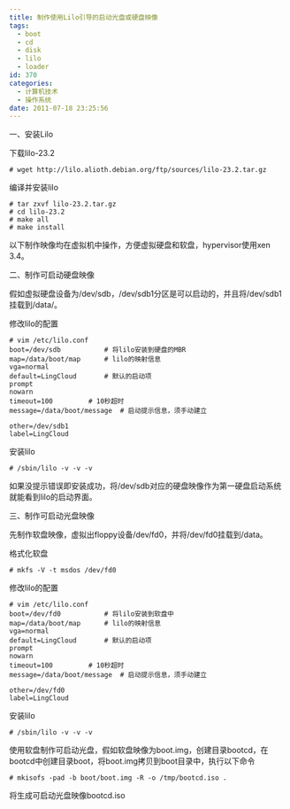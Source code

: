 ```yaml
---
title: 制作使用Lilo引导的启动光盘或硬盘映像
tags:
  - boot
  - cd
  - disk
  - lilo
  - loader
id: 370
categories:
  - 计算机技术
  - 操作系统
date: 2011-07-18 23:25:56
---
```


一、安装Lilo

下载lilo-23.2

```
# wget http://lilo.alioth.debian.org/ftp/sources/lilo-23.2.tar.gz
```

编译并安装lilo

```
# tar zxvf lilo-23.2.tar.gz
# cd lilo-23.2
# make all
# make install
```

以下制作映像均在虚拟机中操作，方便虚拟硬盘和软盘，hypervisor使用xen 3.4。

<!--more-->

二、制作可启动硬盘映像

假如虚拟硬盘设备为/dev/sdb，/dev/sdb1分区是可以启动的，并且将/dev/sdb1挂载到/data/。

修改lilo的配置

```
# vim /etc/lilo.conf
boot=/dev/sdb			# 将lilo安装到硬盘的MBR
map=/data/boot/map		# lilo的映射信息
vga=normal
default=LingCloud		# 默认的启动项
prompt
nowarn
timeout=100			# 10秒超时
message=/data/boot/message	# 启动提示信息，须手动建立

other=/dev/sdb1
label=LingCloud
```

安装lilo

```
# /sbin/lilo -v -v -v
```

如果没提示错误即安装成功，将/dev/sdb对应的硬盘映像作为第一硬盘启动系统就能看到lilo的启动界面。

三、制作可启动光盘映像

先制作软盘映像，虚拟出floppy设备/dev/fd0，并将/dev/fd0挂载到/data。

格式化软盘

```
# mkfs -V -t msdos /dev/fd0
```

修改lilo的配置

```
# vim /etc/lilo.conf
boot=/dev/fd0			# 将lilo安装到软盘中
map=/data/boot/map		# lilo的映射信息
vga=normal
default=LingCloud		# 默认的启动项
prompt
nowarn
timeout=100			# 10秒超时
message=/data/boot/message	# 启动提示信息，须手动建立

other=/dev/fd0
label=LingCloud
```

安装lilo

```
# /sbin/lilo -v -v -v
```

使用软盘制作可启动光盘，假如软盘映像为boot.img，创建目录bootcd，在bootcd中创建目录boot，将boot.img拷贝到boot目录中，执行以下命令

```
# mkisofs -pad -b boot/boot.img -R -o /tmp/bootcd.iso .
```

将生成可启动光盘映像bootcd.iso